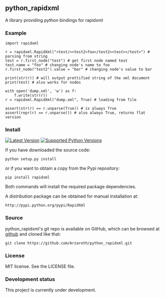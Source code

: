 ## python_rapidxml

A library providing python bindings for rapidxml

### Example

    import rapidxml

    r = rapidxml.RapidXml("<test/><test2>foo</test2><test></test>") # parsing from string
    test = r.first_node("test") # get first node named test
    test.name = "foo" # changing node's name to foo
    r.first_node("test2").value = "bar" # changing node's value to bar

    print(str(r)) # will output prettified string of the xml document
    print(test) # also works for nodes

    with open('dump.xml', 'w') as f:
        f.write(str(r))
    r = rapidxml.RapidXml("dump.xml", True) # loading from file

    assert(str(r) == r.unparse(True)) # is always True
    assert(repr(r) == r.unparse()) # also always True, returns flat version


### Install

[![Latest Version](https://pypip.in/version/RapidXml/badge.svg)](https://pypi.python.org/pypi/RapidXml/)
[![Supported Python Versions](https://pypip.in/py_versions/RapidXml/badge.svg)](https://pypi.python.org/pypi/RapidXml/)

If you have downloaded the source code:

    python setup.py install

or if you want to obtain a copy from the Pypi repository:

    pip install rapidxml

Both commands will install the required package dependencies.

A distribution package can be obtained for manual installation at:

    http://pypi.python.org/pypi/RapidXml


### Source

python_rapidxml's git repo is available on GitHub, which can be browsed at [github](https://github.com/Arzaroth/python_rapidxml) and cloned like that:

    git clone https://github.com/Arzaroth/python_rapidxml.git


### License

MIT license. See the LICENSE file.


### Development status

This project is currently under development.
